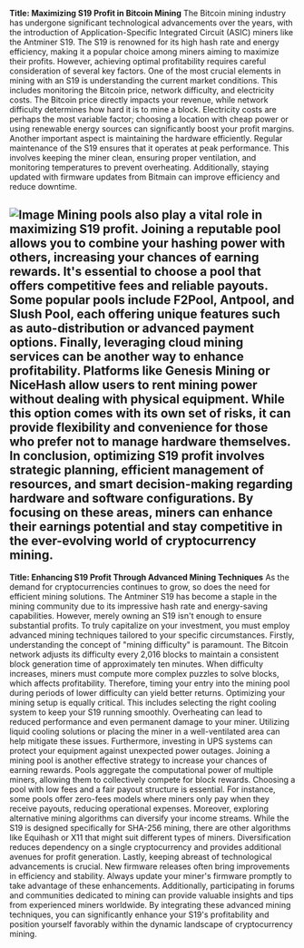 **Title: Maximizing S19 Profit in Bitcoin Mining**
The Bitcoin mining industry has undergone significant technological advancements over the years, with the introduction of Application-Specific Integrated Circuit (ASIC) miners like the Antminer S19. The S19 is renowned for its high hash rate and energy efficiency, making it a popular choice among miners aiming to maximize their profits. However, achieving optimal profitability requires careful consideration of several key factors.
One of the most crucial elements in mining with an S19 is understanding the current market conditions. This includes monitoring the Bitcoin price, network difficulty, and electricity costs. The Bitcoin price directly impacts your revenue, while network difficulty determines how hard it is to mine a block. Electricity costs are perhaps the most variable factor; choosing a location with cheap power or using renewable energy sources can significantly boost your profit margins.
Another important aspect is maintaining the hardware efficiently. Regular maintenance of the S19 ensures that it operates at peak performance. This involves keeping the miner clean, ensuring proper ventilation, and monitoring temperatures to prevent overheating. Additionally, staying updated with firmware updates from Bitmain can improve efficiency and reduce downtime.

![Image](https://github.com/user-attachments/assets/d7419ec9-dc67-403f-bf28-8faea5f1f74f)
Mining pools also play a vital role in maximizing S19 profit. Joining a reputable pool allows you to combine your hashing power with others, increasing your chances of earning rewards. It's essential to choose a pool that offers competitive fees and reliable payouts. Some popular pools include F2Pool, Antpool, and Slush Pool, each offering unique features such as auto-distribution or advanced payment options.
Finally, leveraging cloud mining services can be another way to enhance profitability. Platforms like Genesis Mining or NiceHash allow users to rent mining power without dealing with physical equipment. While this option comes with its own set of risks, it can provide flexibility and convenience for those who prefer not to manage hardware themselves.
In conclusion, optimizing S19 profit involves strategic planning, efficient management of resources, and smart decision-making regarding hardware and software configurations. By focusing on these areas, miners can enhance their earnings potential and stay competitive in the ever-evolving world of cryptocurrency mining.
---
**Title: Enhancing S19 Profit Through Advanced Mining Techniques**
As the demand for cryptocurrencies continues to grow, so does the need for efficient mining solutions. The Antminer S19 has become a staple in the mining community due to its impressive hash rate and energy-saving capabilities. However, merely owning an S19 isn't enough to ensure substantial profits. To truly capitalize on your investment, you must employ advanced mining techniques tailored to your specific circumstances.
Firstly, understanding the concept of "mining difficulty" is paramount. The Bitcoin network adjusts its difficulty every 2,016 blocks to maintain a consistent block generation time of approximately ten minutes. When difficulty increases, miners must compute more complex puzzles to solve blocks, which affects profitability. Therefore, timing your entry into the mining pool during periods of lower difficulty can yield better returns.
Optimizing your mining setup is equally critical. This includes selecting the right cooling system to keep your S19 running smoothly. Overheating can lead to reduced performance and even permanent damage to your miner. Utilizing liquid cooling solutions or placing the miner in a well-ventilated area can help mitigate these issues. Furthermore, investing in UPS systems can protect your equipment against unexpected power outages.
Joining a mining pool is another effective strategy to increase your chances of earning rewards. Pools aggregate the computational power of multiple miners, allowing them to collectively compete for block rewards. Choosing a pool with low fees and a fair payout structure is essential. For instance, some pools offer zero-fees models where miners only pay when they receive payouts, reducing operational expenses.
Moreover, exploring alternative mining algorithms can diversify your income streams. While the S19 is designed specifically for SHA-256 mining, there are other algorithms like Equihash or X11 that might suit different types of miners. Diversification reduces dependency on a single cryptocurrency and provides additional avenues for profit generation.
Lastly, keeping abreast of technological advancements is crucial. New firmware releases often bring improvements in efficiency and stability. Always update your miner's firmware promptly to take advantage of these enhancements. Additionally, participating in forums and communities dedicated to mining can provide valuable insights and tips from experienced miners worldwide.
By integrating these advanced mining techniques, you can significantly enhance your S19's profitability and position yourself favorably within the dynamic landscape of cryptocurrency mining.
